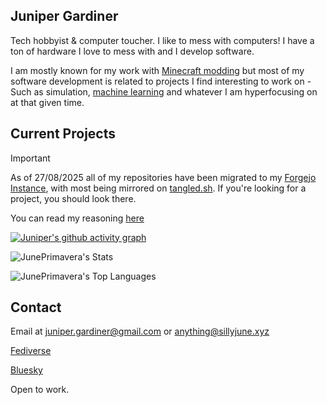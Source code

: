 ## Juniper Gardiner

Tech hobbyist & computer toucher. I like to mess with computers! I have a ton of hardware I love to mess with and I develop software.

I am mostly known for my work with [Minecraft modding](https://modrinth.com/user/Juniper) but most of my software development is related to projects I find interesting to work on - Such as simulation, [machine learning](forgejo.sillyjune.xyz/juniper/astra-api) and whatever I am hyperfocusing on at that given time.
## Current Projects

> [!IMPORTANT]
>
> As of 27/08/2025 all of my repositories have been migrated to my [Forgejo Instance](https://forgejo.sillyjune.xyz/juniper), with most being mirrored on [tangled.sh](https://tangled.sh/@sillyjune.xyz). If you're looking for a project, you should look there.
>
> You can read my reasoning [here](https://cdn.sillyjune.xyz/notices/leaving_github.txt)

[![Juniper's github activity graph](https://github-readme-activity-graph.vercel.app/graph?username=JunePrimavera&theme=github-compact)](https://github.com/ashutosh00710/github-readme-activity-graph)

![JunePrimavera's Stats](https://github-readme-stats.vercel.app/api?username=JunePrimavera&theme=dark&show_icons=true&hide_border=true&count_private=true) 

![JunePrimavera's Top Languages](https://github-readme-stats.vercel.app/api/top-langs/?username=JunePrimavera&theme=dark&show_icons=true&hide_border=true&layout=compact)
## Contact

Email at juniper.gardiner@gmail.com or anything@sillyjune.xyz

[Fediverse](https://fedi.sillyjune.xyz/juniper)

[Bluesky](https://bsky.app/profile/juniper-bsky.sillyjune.xyz)

Open to work.
